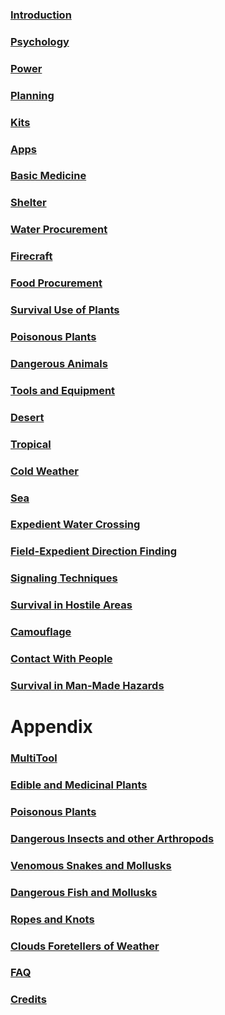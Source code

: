 ### [Introduction](Introduction)

### [Psychology](Psychology)

### [Power](Power)

### [Planning](Planning)

### [Kits](Kits)

### [Apps](Apps)

### [Basic Medicine](Medicine)

### [Shelter](Shelter)

### [Water Procurement](Water)

### [Firecraft](Fire)

### [Food Procurement](08)

### [Survival Use of Plants](09)

### [Poisonous Plants](10)

### [Dangerous Animals](Animals)

### [Tools and Equipment](Tools)

### [Desert](Desert)

### [Tropical](Tropical)

### [Cold Weather](Cold)

### [Sea](Sea)

### [Expedient Water Crossing](WaterCrossing)

### [Field-Expedient Direction Finding](DirectionFinding)

### [Signaling Techniques](Signaling)

### [Survival in Hostile Areas](HostileAreas)

### [Camouflage](Camouflage)

### [Contact With People](People)

### [Survival in Man-Made Hazards](ManMadeHazards)

Appendix
========

### [MultiTool](MultiTool)

### [Edible and Medicinal Plants](b_wip)

### [Poisonous Plants](PoisonousPlantsList)

### [Dangerous Insects and other Arthropods](DangerousArthropods)

### [Venomous Snakes and Mollusks](SnakesAndLizards)

### [Dangerous Fish and Mollusks](FishAndMollusks)

### [Ropes and Knots](RopesAndKnots)

### [Clouds Foretellers of Weather](Clouds)

### [FAQ](FAQ)

### [Credits](Credits)


